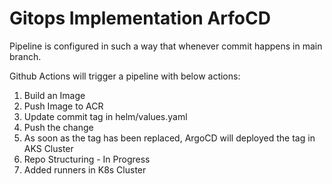 # Gitops Implementation ArfoCD

Pipeline is configured in such a way that whenever commit happens in main branch.

Github Actions will trigger a pipeline with below actions:

1. Build an Image
2. Push Image to ACR
3. Update commit tag in helm/values.yaml
4. Push the change
5. As soon as the tag has been replaced, ArgoCD will deployed the tag in AKS Cluster
6. Repo Structuring - In Progress
7. Added runners in K8s Cluster
